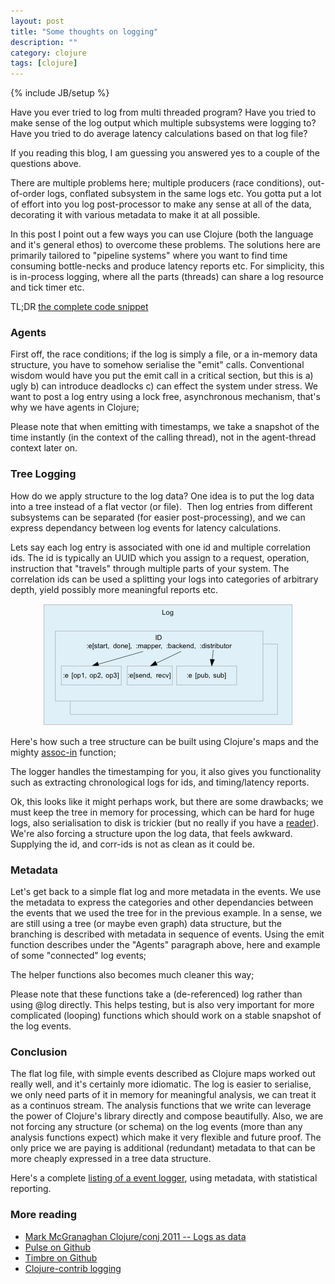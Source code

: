```yaml
---
layout: post
title: "Some thoughts on logging"
description: ""
category: clojure
tags: [clojure]
---
```

{% include JB/setup %}

Have you ever tried to log from multi threaded program? Have you tried to make sense of the log output which multiple subsystems were logging to? Have you tried to do average latency calculations based on that log file?

If you reading this blog, I am guessing you answered yes to a couple of the questions above.

There are multiple problems here; multiple producers (race conditions), out-of-order logs, conflated subsystem in the same logs etc. You gotta put a lot of effort into you log post-processor to make any sense at all of the data, decorating it with various metadata to make it at all possible.

In this post I point out a few ways you can use Clojure (both the language and it's general ethos) to overcome these problems. The solutions here are primarily tailored to "pipeline systems" where you want to find time consuming bottle-necks and produce latency reports etc. For simplicity, this is in-process logging, where all the parts (threads) can share a log resource and tick timer etc.

TL;DR <a href="https://gist.github.com/3041849">the complete code snippet</a>

### Agents
First off, the race conditions; if the log is simply a file, or a in-memory data structure, you have to somehow serialise the "emit" calls. Conventional wisdom would have you put the emit call in a critical section, but this is a) ugly b) can introduce deadlocks c) can effect the system under stress. We want to post a log entry using a lock free, asynchronous mechanism, that's why we have agents in Clojure;
<script src="https://gist.github.com/3041119.js?file=emit-with-agents.clj"> </script>
Please note that when emitting with timestamps, we take a snapshot of the time instantly (in the context of the calling thread), not in the agent-thread context later on.

### Tree Logging
How do we apply structure to the log data? One idea is to put the log data into a tree instead of a flat vector (or file). &nbsp;Then log entries from different subsystems can be separated (for easier post-processing), and we can express dependancy between log events for latency calculations.

Lets say each log entry is associated with one id and multiple correlation ids. The id is typically an UUID which you assign to a request, operation, instruction that "travels" through multiple parts of your system. The correlation ids can be used a splitting your logs into categories of arbitrary depth, yield possibly more meaningful reports etc.

<div align="center"><img src="/assets/images/logging/tree-log.png"></div>

Here's how such a tree structure can be built using Clojure's maps and the mighty <a href="http://clojuredocs.org/clojure_core/clojure.core/assoc-in">assoc-in</a> function;
<script src="https://gist.github.com/3041119.js?file=emit-tree-with-agents.clj"> </script>
The logger handles the timestamping for you, it also gives you functionality such as extracting chronological logs for ids, and timing/latency reports.

<script src="https://gist.github.com/3041119.js?file=tree-log-utilities.clj"> </script>
Ok, this looks like it might perhaps work, but there are some drawbacks; we must keep the tree in memory for processing, which can be hard for huge logs, also serialisation to disk is trickier (but no really if you have a <a href="http://clojure.org/reader">reader</a>). We're also forcing a structure upon the log data, that feels awkward. Supplying the id, and corr-ids is not as clean as it could be.

### Metadata
Let's get back to a simple flat log and more metadata in the events. We use the metadata to express the categories and other dependancies between the events that we used the tree for in the previous example. In a sense, we are still using a tree (or maybe even graph) data structure, but the branching is described with metadata in sequence of events. Using the emit function describes under the "Agents" paragraph above, here and example of some "connected" log events;
<script src="https://gist.github.com/3041119.js?file=emit-examples.clj"> </script>
The helper functions also becomes much cleaner this way;<br />
<script src="https://gist.github.com/3041119.js?file=log-utilities.clj"> </script>
Please note that these functions take a (de-referenced) log rather than using @log directly. This helps testing, but is also very important for more complicated (looping) functions which should work on a stable snapshot of the log events.

### Conclusion
The flat log file, with simple events described as Clojure maps worked out really well, and it's certainly more idiomatic. The log is easier to serialise, we only need parts of it in memory for meaningful analysis, we can treat it as a continuos stream. The analysis functions that we write can leverage the power of Clojure's library directly and compose beautifully. Also, we are not forcing any structure (or schema) on the log events (more than any analysis functions expect) which make it very flexible and future proof. The only price we are paying is additional (redundant) metadata to that can be more cheaply expressed in a tree data structure.

Here's a complete <a href="https://gist.github.com/3041849">listing of a event logger</a>, using metadata, with statistical reporting.

### More reading
* [Mark McGranaghan Clojure/conj 2011 -- Logs as data](http://blip.tv/clojure/mark-mcgranaghan-logs-as-data-5953857)
* [Pulse on Github](https://github.com/heroku/pulse/)
* [Timbre on Github](https://github.com/ptaoussanis/timbre)
* [Clojure-contrib logging](http://richhickey.github.com/clojure-contrib/logging-api.html)
